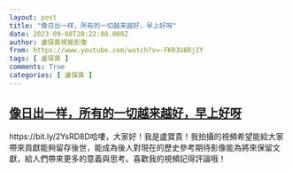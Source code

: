 ```yaml
---
layout: post
title: "像日出一样，所有的一切越来越好，早上好呀"
date: 2023-09-08T20:22:08.000Z
author: 盧保貴視覺影像
from: https://www.youtube.com/watch?v=-FKR3U8RjIY
tags: [ 盧保貴 ]
comments: True
categories: [ 盧保貴 ]
---
```

<!--1694204528000-->
[像日出一样，所有的一切越来越好，早上好呀](https://www.youtube.com/watch?v=-FKR3U8RjIY)
------

<div>
https://bit.ly/2YsRD8D哈嘍，大家好！我是盧寶貴！我拍攝的視頻希望能給大家帶來貢獻能夠留存後世，能成為後人對現在的歷史參考期待影像能為將來保留文獻，給人們帶來更多的意義與思考。喜歡我的視頻記得評論哦！
</div>
